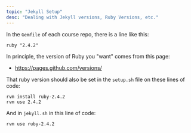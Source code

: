 ```yaml
---
topic: "Jekyll Setup"
desc: "Dealing with Jekyll versions, Ruby Versions, etc."
---
```


In the `Gemfile` of each course repo, there is a line like this:

```
ruby "2.4.2"
```

In principle, the version of Ruby you "want" comes from this page:

* <https://pages.github.com/versions/>

That ruby version should also be set in the `setup.sh` file on these lines of code:

```
rvm install ruby-2.4.2
rvm use	2.4.2
```

And in `jekyll.sh` in this line of code:

```
rvm use ruby-2.4.2
```


